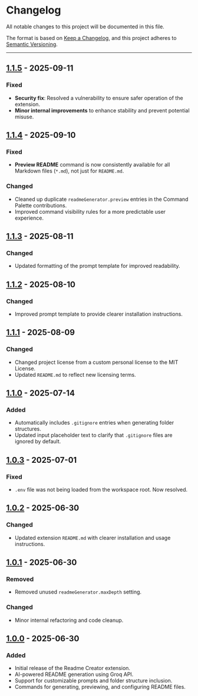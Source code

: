 # Changelog

All notable changes to this project will be documented in this file.

The format is based on [Keep a Changelog](https://keepachangelog.com/en/1.1.0/),
and this project adheres to [Semantic Versioning](https://semver.org/spec/v2.0.0.html).

---

## [1.1.5](https://github.com/Madhur-Prakash/VSCode-Extension-Readme-Creator/compare/v1.1.4...v1.1.5) - 2025-09-11
### Fixed 
- **Security fix**: Resolved a vulnerability to ensure safer operation of the extension.
- **Minor internal improvements** to enhance stability and prevent potential misuse.

## [1.1.4](https://github.com/Madhur-Prakash/VSCode-Extension-Readme-Creator/compare/v1.1.3...v1.1.4) - 2025-09-10
### Fixed
- **Preview README** command is now consistently available for all Markdown files (`*.md`), not just for `README.md`.

### Changed
- Cleaned up duplicate `readmeGenerator.preview` entries in the Command Palette contributions.
- Improved command visibility rules for a more predictable user experience.

## [1.1.3](https://github.com/Madhur-Prakash/VSCode-Extension-Readme-Creator/compare/v1.1.2...v1.1.3) - 2025-08-11
### Changed
- Updated formatting of the prompt template for improved readability.

## [1.1.2](https://github.com/Madhur-Prakash/VSCode-Extension-Readme-Creator/compare/v1.1.1...v1.1.2) - 2025-08-10
### Changed
- Improved prompt template to provide clearer installation instructions.

## [1.1.1](https://github.com/Madhur-Prakash/VSCode-Extension-Readme-Creator/compare/v1.1.0...v1.1.1) - 2025-08-09
### Changed
- Changed project license from a custom personal license to the MIT License.
- Updated `README.md` to reflect new licensing terms.

## [1.1.0](https://github.com/Madhur-Prakash/VSCode-Extension-Readme-Creator/compare/v1.0.3...v1.1.0) - 2025-07-14
### Added
- Automatically includes `.gitignore` entries when generating folder structures.
- Updated input placeholder text to clarify that `.gitignore` files are ignored by default.

## [1.0.3](https://github.com/Madhur-Prakash/VSCode-Extension-Readme-Creator/compare/v1.0.2...v1.0.3) - 2025-07-01
### Fixed
- `.env` file was not being loaded from the workspace root. Now resolved.

## [1.0.2](https://github.com/Madhur-Prakash/VSCode-Extension-Readme-Creator/compare/v1.0.1...v1.0.2) - 2025-06-30
### Changed
- Updated extension `README.md` with clearer installation and usage instructions.

## [1.0.1](https://github.com/Madhur-Prakash/VSCode-Extension-Readme-Creator/compare/v1.0.0...v1.1.0) - 2025-06-30
### Removed
- Removed unused `readmeGenerator.maxDepth` setting.
### Changed
- Minor internal refactoring and code cleanup.

## [1.0.0](https://github.com/Madhur-Prakash/VSCode-Extension-Readme-Creator/releases/tag/v1.0.0) - 2025-06-30
### Added
- Initial release of the Readme Creator extension.
- AI-powered README generation using Groq API.
- Support for customizable prompts and folder structure inclusion.
- Commands for generating, previewing, and configuring README files.
